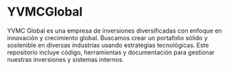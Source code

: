 # YVMCGlobal
YVMC Global es una empresa de inversiones diversificadas con enfoque en innovación y crecimiento global. Buscamos crear un portafolio sólido y sostenible en diversas industrias usando estrategias tecnológicas. Este repositorio incluye código, herramientas y documentación para gestionar nuestras inversiones y sistemas internos.

